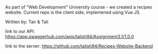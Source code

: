 As part of "Web Development" University course - we created a recipes website. Current repo is the client side, implemened using Vue.JS.

Written by: Tair & Tali

link to our API: https://app.swaggerhub.com/apis/talish94/Assignment3.1/1.0.0

link to the server: https://github.com/talish94/Recipes-Website-Backend
